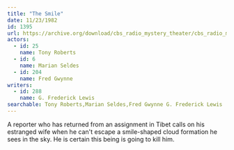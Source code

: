 ```yaml
---
title: "The Smile"
date: 11/23/1982
id: 1395
url: https://archive.org/download/cbs_radio_mystery_theater/cbs_radio_mystery_theater-1351-1399.zip/cbs_radio_mystery_theater-1351-1399%2Fcbsrmt_1395_the_smile.mp3
actors:  
  - id: 25
    name: Tony Roberts  
  - id: 6
    name: Marian Seldes  
  - id: 204
    name: Fred Gwynne
writers:  
  - id: 288
    name: G. Frederick Lewis
searchable: Tony Roberts,Marian Seldes,Fred Gwynne G. Frederick Lewis
---
```

A reporter who has returned from an assignment in Tibet calls on his estranged wife when he can't escape a smile-shaped cloud formation he sees in the sky. He is certain this being is going to kill him.